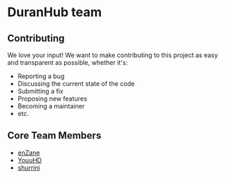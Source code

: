 # DuranHub team

## Contributing

We love your input! We want to make contributing to this project as easy and transparent as possible, whether it's:

- Reporting a bug
- Discussing the current state of the code
- Submitting a fix
- Proposing new features
- Becoming a maintainer
- etc.

## Core Team Members

- [enZane](https://github.com/enZane)
- [YouuHD](https://github.com/YouuHD)
- [shurrini](https://github.com/shurrini)
